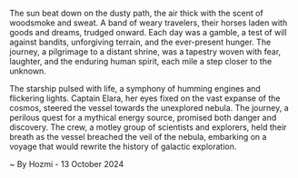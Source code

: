 
The sun beat down on the dusty path, the air thick with the scent of woodsmoke and sweat.  A band of weary travelers, their horses laden with goods and dreams, trudged onward. Each day was a gamble, a test of will against bandits, unforgiving terrain, and the ever-present hunger.  The journey, a pilgrimage to a distant shrine, was a tapestry woven with fear, laughter, and the enduring human spirit, each mile a step closer to the unknown.

The starship pulsed with life, a symphony of humming engines and flickering lights. Captain Elara, her eyes fixed on the vast expanse of the cosmos, steered the vessel towards the unexplored nebula. The journey, a perilous quest for a mythical energy source, promised both danger and discovery.  The crew, a motley group of scientists and explorers, held their breath as the vessel breached the veil of the nebula, embarking on a voyage that would rewrite the history of galactic exploration. 

~ By Hozmi - 13 October 2024

